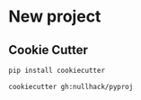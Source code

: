 # New project

## Cookie Cutter

```bash
pip install cookiecutter
```

```bash
cookiecutter gh:nullhack/pyproj
```
